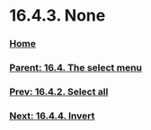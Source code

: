 # 16.4.3. None

### [Home](./00-home.md)
### [Parent: 16.4. The select menu](./16-04-00-the-select-menu.md)
### [Prev: 16.4.2. Select all](./16-04-02-select-all.md)
### [Next: 16.4.4. Invert](./16-04-04-invert.md)
